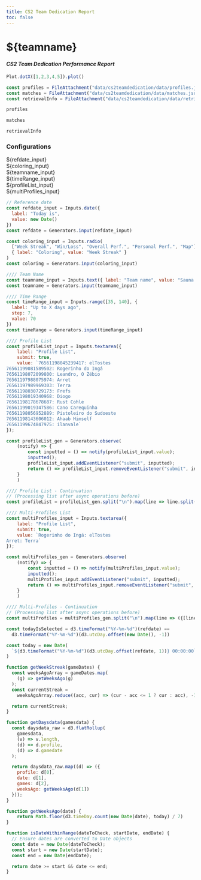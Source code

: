 ```yaml
---
title: CS2 Team Dedication Report
toc: false
---
```


# ${teamname}
#### _CS2 Team Dedication Performance Report_

```js
Plot.dotX([1,2,3,4,5]).plot()
```

```js
const profiles = FileAttachment("data/cs2teamdedication/data/profiles.json").json();
const matches = FileAttachment("data/cs2teamdedication/data/matches.json").json();
const retrievalInfo = FileAttachment("data/cs2teamdedication/data/retrievalinfo.json").json();
```

```js
profiles
```
```js
matches
```
```js
retrievalInfo
```

### Configurations

<div class="observablehq observablehq--block">${refdate_input}</div>
<div class="observablehq observablehq--block">${coloring_input}</div>
<div class="observablehq observablehq--block">${teamname_input}</div>
<div class="observablehq observablehq--block">${timeRange_input}</div>
<div class="observablehq observablehq--block">${profileList_input}</div>
<div class="observablehq observablehq--block">${multiProfiles_input}</div>

<!-- BELOW ARE FEATURES CODE ONLY -->

<!-- ##### INPUTS ##### -->
```js
// Reference date
const refdate_input = Inputs.date({
  label: "Today is",
  value: new Date()
})
const refdate = Generators.input(refdate_input)
```

```js
const coloring_input = Inputs.radio(
  ["Week Streak", "Win/Loss", "Overall Perf.", "Personal Perf.", "Map"],
  { label: "Coloring", value: "Week Streak" }
)
const coloring = Generators.input(coloring_input)
```

```js
//// Team Name
const teamname_input = Inputs.text({ label: "Team name", value: "Sauna Gamer" })
const teamname = Generators.input(teamname_input)
```

```js
//// Time Range
const timeRange_input = Inputs.range([35, 140], {
  label: "Up to X days ago",
  step: 7,
  value: 70
})
const timeRange = Generators.input(timeRange_input)
```

```js
//// Profile List
const profileList_input = Inputs.textarea({
    label: "Profile List",
    submit: true,
    value: `76561198045239417: elTostes
76561199081589502: Rogerinho do Ingá
76561198072099800: Leandro, O Zébio
76561197988075974: Arret
76561197989969303: Terra
76561198030729173: Frefs
76561198019340968: Diogo
76561198178678687: Rust Cohle
76561199019347586: Cano Carequinha
76561198056952889: Pistoleiro do Sudoeste
76561198143606012: Ahaab Himself
76561199674847975: ilanvale`
});

const profileList_gen = Generators.observe(
    (notify) => {
        const inputted = () => notify(profileList_input.value);
        inputted();
        profileList_input.addEventListener("submit", inputted);
        return () => profileList_input.removeEventListener("submit", inputted)
    }
    )
```
```js
//// Profile List - Continuation
// (Processing list after async operations before)
const profileList = profileList_gen.split("\n").map(line => line.split(": ")[0])
```

```js
//// Multi-Profiles List
const multiProfiles_input = Inputs.textarea({
    label: "Profile List",
    submit: true,
    value: `Rogerinho do Ingá: elTostes
Arret: Terra`
});

const multiProfiles_gen = Generators.observe(
    (notify) => {
        const inputted = () => notify(multiProfiles_input.value);
        inputted();
        multiProfiles_input.addEventListener("submit", inputted);
        return () => multiProfiles_input.removeEventListener("submit", inputted)
    }
    )
```
```js
//// Multi-Profiles - Continuation
// (Processing list after async operations before)
const multiProfiles = multiProfiles_gen.split("\n").map(line => ({[line.split(": ")[0]] : line.split(": ")[1]}))
```

<!-- ##### AUX ##### -->
```js
const todayIsSelected = d3.timeFormat("%Y-%m-%d")(refdate) ==
  d3.timeFormat("%Y-%m-%d")(d3.utcDay.offset(new Date(), -1))

const today = new Date(
  `${d3.timeFormat("%Y-%m-%d")(d3.utcDay.offset(refdate, 1))} 00:00:00`
)
```
<!-- Functions -->
```js
function getWeekStreak(gameDates) {
  const weeksAgoArray = gameDates.map(
    (g) => getWeeksAgo(g)
  );
  const currentStreak =
    weeksAgoArray.reduce((acc, cur) => (cur - acc <= 1 ? cur : acc), -1) + 1;

  return currentStreak;
}

function getDaysdata(gamesdata) {
  const daysdata_raw = d3.flatRollup(
    gamesdata,
    (v) => v.length,
    (d) => d.profile,
    (d) => d.gamedate
  );

  return daysdata_raw.map((d) => ({
    profile: d[0],
    date: d[1],
    games: d[2],
    weeksAgo: getWeeksAgo(d[1])
  }));
}

function getWeeksAgo(date) {
    return Math.floor(d3.timeDay.count(new Date(date), today) / 7)
}

function isDateWithinRange(dateToCheck, startDate, endDate) {
  // Ensure dates are converted to Date objects
  const date = new Date(dateToCheck);
  const start = new Date(startDate);
  const end = new Date(endDate);

  return date >= start && date <= end;
}
```